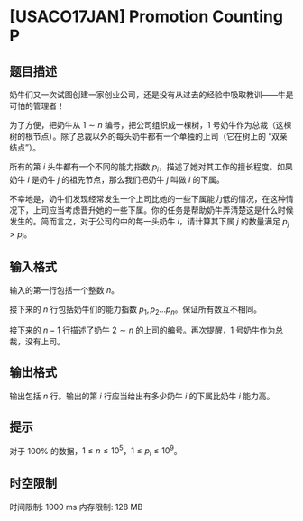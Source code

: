 # [USACO17JAN] Promotion Counting P

## 题目描述

奶牛们又一次试图创建一家创业公司，还是没有从过去的经验中吸取教训——牛是可怕的管理者！

为了方便，把奶牛从 $1\sim n$ 编号，把公司组织成一棵树，1 号奶牛作为总裁（这棵树的根节点）。除了总裁以外的每头奶牛都有一个单独的上司（它在树上的 “双亲结点”）。  

所有的第 $i$ 头牛都有一个不同的能力指数 $p_i$，描述了她对其工作的擅长程度。如果奶牛 $i$ 是奶牛 $j$ 的祖先节点，那么我们把奶牛 $j$ 叫做 $i$ 的下属。

不幸地是，奶牛们发现经常发生一个上司比她的一些下属能力低的情况，在这种情况下，上司应当考虑晋升她的一些下属。你的任务是帮助奶牛弄清楚这是什么时候发生的。简而言之，对于公司的中的每一头奶牛 $i$，请计算其下属 $j$ 的数量满足 $p_j > p_i$。

## 输入格式

输入的第一行包括一个整数 $n$。

接下来的 $n$ 行包括奶牛们的能力指数 $p_1,p_2 \dots p_n$。保证所有数互不相同。

接下来的 $n-1$ 行描述了奶牛 $2 \sim n$ 的上司的编号。再次提醒，1 号奶牛作为总裁，没有上司。

## 输出格式

输出包括 $n$ 行。输出的第 $i$ 行应当给出有多少奶牛 $i$ 的下属比奶牛 $i$ 能力高。

## 提示

对于 $100\%$ 的数据，$1\le n \le 10^5$，$1 \le p_i \le 10^9$。

## 时空限制

时间限制: 1000 ms
内存限制: 128 MB
